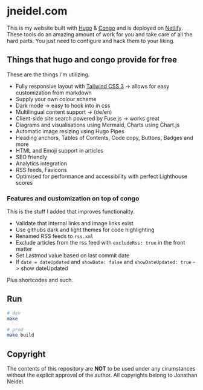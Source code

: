 # jneidel.com

This is my website built with [Hugo](https://gohugo.io) & [Congo](https://jpanther.github.io/congo) and is deployed on [Netlify](https://netlify.com).
These tools do an amazing amount of work for you and take care of all the hard
parts. You just need to configure and hack them to your liking.

## Things that hugo and congo provide for free

These are the things I'm utilizing.

- Fully responsive layout with [Tailwind CSS 3](https://tailwindcss.com) -> allows for easy customization from markdown
- Supply your own colour scheme
- Dark mode -> easy to hook into in css
- Multilingual content support -> (de/en)
- Client-side site search powered by Fuse.js -> works great
- Diagrams and visualisations using Mermaid, Charts using Chart.js
- Automatic image resizing using Hugo Pipes
- Heading anchors, Tables of Contents, Code copy, Buttons, Badges and more
- HTML and Emoji support in articles
- SEO friendly
- Analytics integration
- RSS feeds, Favicons
- Optimised for performance and accessibility with perfect Lighthouse scores

### Features and customization on top of congo

This is the stuff I added that improves functionality.

- Validate that internal links and image links exist
- Use githubs dark and light themes for code highlighting
- Renamed RSS feeds to `rss.xml`
- Exclude articles from the rss feed with `excludeRss: true` in the front matter
- Set Lastmod value based on last commit date
- If `date = dateUpdated` and `showDate: false` and `showDateUpdated: true` -> show dateUpdated

Plus shortcodes and such.

## Run

```sh
# dev
make

# prod
make build
```

## Copyright

The contents of this repository are **NOT** to be used under any cirumstances
without the explicit approval of the author.
All copyrights belong to Jonathan Neidel.
